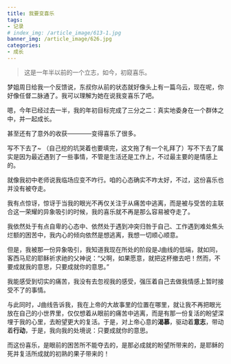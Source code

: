 ```yaml
---
title: 我要变喜乐
tags: 
- 记录
# index_img: /article_image/613-1.jpg
banner_img: /article_image/626.jpg
categories:
- 成长
---
```


>这是一年半以前的一个立志，如今，初窥喜乐。

梦姐周日给我一个反馈说，东叔你从前的状态就好像头上有一篇乌云，现在呢，你好像任督二脉通了。我可以理解为她在说我变喜乐了吧。

嗯，今年已经过去一半，我的年初目标完成了三分之二：真实地委身在一个群体之中，并一起成长。

甚至还有了意外的收获————变得喜乐了很多。

写不下去了~ （自己挖的坑哭着也要填完，这文拖了有一个礼拜了）写不下去了属实是因为最近遇到了一些事情，不管是生活还是工作上，不过最主要的是情感上的。

就像我初中老师说我临场应变不咋行。咱的心态确实不咋太好，不过，这份喜乐也并没有被夺走。

我有点惊讶，惊讶于当我的眼光不再仅关注于从痛苦中逃离，而是被与受苦的主联合这一荣耀的异象吸引的时候，我的喜乐就不再是那么容易被夺走了。

我依然处于有点自卑的心态中、依然处于遇到冲突归咎于自己、工作遇到难处焦头烂额的困苦中，我内心的倾向依然是想逃离，我想一切顺心顺意。

但是，我被那一份异象吸引，我知道我现在所处的阶段是J曲线的低端，就如同，客西马尼的耶稣祈求祂的父神说：“父啊，如果愿意，就把这杯撤去吧！然而，不要成就我的意思，只要成就你的意思。”

我能感受到切实的痛苦，我没有去忽视我的感受，强压着自己去做我情感上暂时接受不了的事情。

与此同时，J曲线告诉我，我在上帝的大故事里的位置在哪里，就让我不再把眼光放在自己的小世界里，仅仅想着从眼前的痛苦中逃离，而是有那一份复活的盼望深埋于我的心里，去盼望更大的复活。于是，对上帝心意的**渴慕**，驱动着**意志**，带动着**行动**，于是，我向我的处境说：只要成就你的意思。

而这份喜乐，是眼前的困苦所不能夺去的，是那必成就的盼望所带来的，是耶稣的死并复活所成就的初熟的果子带来的！

